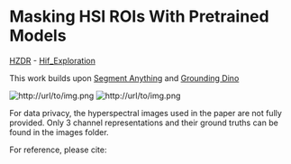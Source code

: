 # Masking HSI ROIs With Pretrained Models
[HZDR](https://hzdr.de) - [Hif_Exploration](https://www.iexplo.space/)

This work builds upon [Segment Anything](https://github.com/facebookresearch/segment-anything) and [Grounding Dino](https://github.com/facebookresearch/segment-anything)

![http://url/to/img.png](https://github.com/Elias-Arbash/Masking/blob/main/assets/Drill%20Core.png)
![http://url/to/img.png](https://github.com/Elias-Arbash/Masking/blob/main/assets/Plastics.png)

For data privacy, the hyperspectral images used in the paper are not fully provided. Only 3 channel representations and their ground truths can be found in the images folder.

For reference, please cite:
